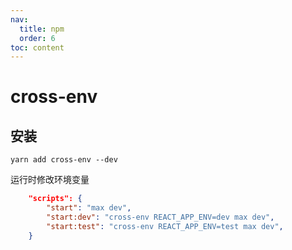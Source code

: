 ```yaml
---
nav: 
  title: npm
  order: 6
toc: content
---
```

# cross-env
## 安装
```
yarn add cross-env --dev
```
运行时修改环境变量
```json
    "scripts": {
        "start": "max dev",
        "start:dev": "cross-env REACT_APP_ENV=dev max dev",
        "start:test": "cross-env REACT_APP_ENV=test max dev",
    }
```